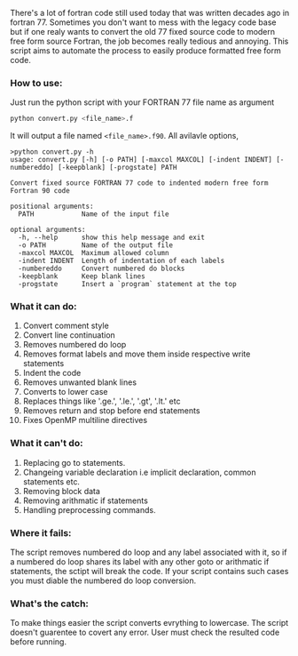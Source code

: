 There's a lot of fortran code still used today that was written decades ago in fortran 77. Sometimes you don't want to mess with the legacy code base but if one realy wants to convert the old 77 fixed source code to modern free form source Fortran, the job becomes really tedious and annoying. This script aims to automate the process to easily produce formatted free form code.


### How to use:
Just run the python script with your FORTRAN 77 file name as argument
```bash
python convert.py <file_name>.f
```
It will output a file named `<file_name>.f90`. All avilavle options,
```
>python convert.py -h
usage: convert.py [-h] [-o PATH] [-maxcol MAXCOL] [-indent INDENT] [-numbereddo] [-keepblank] [-progstate] PATH

Convert fixed source FORTRAN 77 code to indented modern free form Fortran 90 code

positional arguments:
  PATH            Name of the input file

optional arguments:
  -h, --help      show this help message and exit
  -o PATH         Name of the output file
  -maxcol MAXCOL  Maximum allowed column
  -indent INDENT  Length of indentation of each labels
  -numbereddo     Convert numbered do blocks
  -keepblank      Keep blank lines
  -progstate      Insert a `program` statement at the top
```


### What it can do:
1. Convert comment style
2. Convert line continuation
3. Removes numbered do loop
4. Removes format labels and move them inside respective write statements
5. Indent the code
6. Removes unwanted blank lines
7. Converts to lower case
8. Replaces things like '.ge.', '.le.', '.gt', '.lt.' etc
9. Removes return and stop before end statements
10. Fixes OpenMP multiline directives


### What it can't do:
1. Replacing go to statements.
2. Changeing variable declaration i.e implicit declaration, common statements etc.
3. Removing block data
4. Removing arithmatic if statements
5. Handling preprocessing commands.


### Where it fails:
The script removes numbered do loop and any label associated with it, so if a numbered do loop shares its label with any other goto or arithmatic if statements, the sctipt will break the code. If your script contains such cases you must diable the numbered do loop conversion.


### What's the catch:
To make things easier the script converts evrything to lowercase. The script doesn't guarentee to covert any error. User must check the resulted code before running.